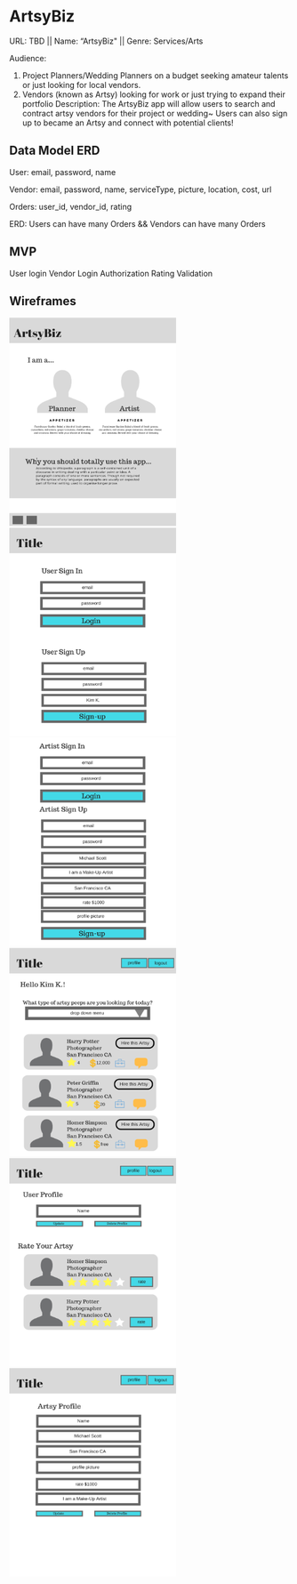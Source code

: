 # ArtsyBiz
URL: TBD || 
Name: “ArtsyBiz" ||
Genre: Services/Arts 

Audience: 
1. Project Planners/Wedding Planners on a budget seeking amateur talents or just looking for local vendors. 
2. Vendors (known as Artsy) looking for work or just trying to expand their portfolio
Description:  The ArtsyBiz app will allow users to search and contract artsy vendors for their project or wedding~ Users can also sign up to became an Artsy and connect with potential clients!

## Data Model ERD
User: email, password, name

Vendor: email, password, name, serviceType, picture, location, cost, url

Orders: user_id, vendor_id, rating

ERD: Users can have many Orders && Vendors can have many Orders

## MVP
User login
Vendor Login
Authorization
Rating
Validation

## Wireframes

<img src="https://github.com/ktso11/ArtsyBiz/blob/master/wireframe/1.jpg" width="300" height="375"/>

<img src="https://github.com/ktso11/ArtsyBiz/blob/master/wireframe/2.jpg" width="300" height="375"/>

<img src="https://github.com/ktso11/ArtsyBiz/blob/master/wireframe/3.jpg" width="300" height="375"/>

<img src="https://github.com/ktso11/ArtsyBiz/blob/master/wireframe/4.jpg" width="300" height="375"/>

<img src="https://github.com/ktso11/ArtsyBiz/blob/master/wireframe/5.jpg" width="300" height="375"/>

<img src="https://github.com/ktso11/ArtsyBiz/blob/master/wireframe/6.jpg" width="300" height="375"/>





